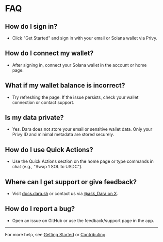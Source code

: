 # FAQ

## How do I sign in?
- Click "Get Started" and sign in with your email or Solana wallet via Privy.

## How do I connect my wallet?
- After signing in, connect your Solana wallet in the account or home page.

## What if my wallet balance is incorrect?
- Try refreshing the page. If the issue persists, check your wallet connection or contact support.

## Is my data private?
- Yes. Dara does not store your email or sensitive wallet data. Only your Privy ID and minimal metadata are stored securely.

## How do I use Quick Actions?
- Use the Quick Actions section on the home page or type commands in chat (e.g., "Swap 1 SOL to USDC").

## Where can I get support or give feedback?
- Visit [docs.dara.sh](https://docs.dara.sh) or contact us via [@ask_Dara on X](https://x.com/ask_Dara).

## How do I report a bug?
- Open an issue on GitHub or use the feedback/support page in the app.

---

For more help, see [Getting Started](./getting-started.md) or [Contributing](./contributing.md). 